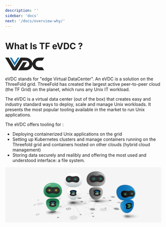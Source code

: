 ```yaml
---
description: ''
sidebar: 'docs'
next: '/docs/overview-why/'
---
```


# What Is TF eVDC ?

![](./img/vdc.png)

eVDC stands for "edge Virtual DataCenter". An eVDC is a solution on the ThreeFold grid. ThreeFold has created the largest active peer-to-peer cloud (the TF Grid) on the planet, which runs any Unix IT workload. 

The eVDC is a virtual data center (out of the box) that creates easy and industry standard ways to deploy, scale and manage Unix workloads.  It presents the most popular tooling available in the market to run Unix applications. 

The eVDC offers tooling for : 
- Deploying containerized Unix applications on the grid
- Setting up Kubernetes clusters and manage containers running on the Threefold grid and containers hosted on other clouds (hybrid cloud management) 
- Storing data securely and realibly and offering the most used and understood interface: a file system.

![](./img/vdc-3bot.png)
